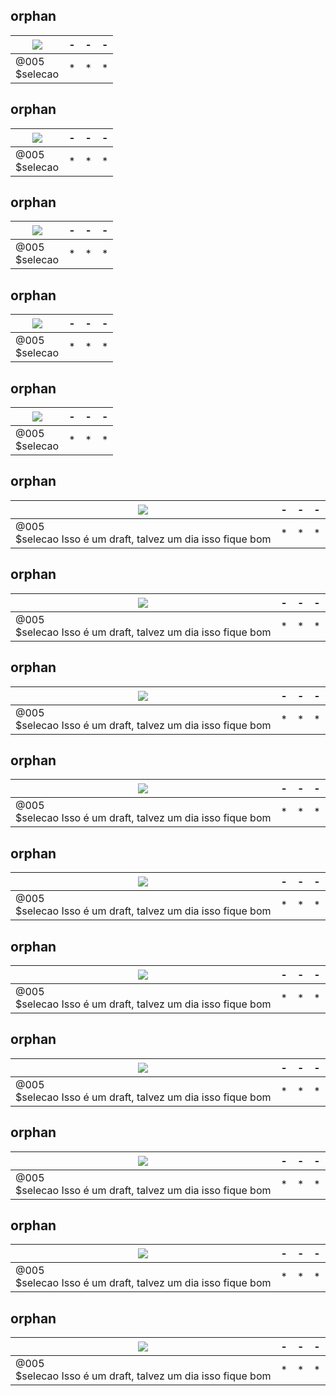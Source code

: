
## orphan

[![](https://placekitten.com/320/181)](drafts/005/Readme.md#selecao-empty)|-|-|-
-|-|-|-
@005<br>$selecao|*|*|*



## orphan

[![](https://placekitten.com/320/181)](drafts/005/Readme.md#selecao-empty)|-|-|-
-|-|-|-
@005<br>$selecao|*|*|*



## orphan

[![](https://placekitten.com/320/181)](drafts/005/Readme.md#selecao-empty)|-|-|-
-|-|-|-
@005<br>$selecao|*|*|*



## orphan

[![](https://placekitten.com/320/181)](drafts/005/Readme.md#selecao-empty)|-|-|-
-|-|-|-
@005<br>$selecao|*|*|*



## orphan

[![](https://placekitten.com/320/181)](drafts/005/Readme.md#selecao-empty)|-|-|-
-|-|-|-
@005<br>$selecao|*|*|*



## orphan

[![](https://placekitten.com/320/181)](drafts/005/Readme.md#selecao-isso-é-um-draft-talvez-um-dia-isso-fique-bom)|-|-|-
-|-|-|-
@005<br>$selecao Isso é um draft, talvez um dia isso fique bom|*|*|*



## __orphan__

[![](https://placekitten.com/320/181)](drafts/005/Readme.md#selecao-isso-é-um-draft-talvez-um-dia-isso-fique-bom)|-|-|-
-|-|-|-
@005<br>$selecao Isso é um draft, talvez um dia isso fique bom|*|*|*



## __orphan__

[![](https://placekitten.com/320/181)](drafts/005/Readme.md#selecao-isso-é-um-draft-talvez-um-dia-isso-fique-bom)|-|-|-
-|-|-|-
@005<br>$selecao Isso é um draft, talvez um dia isso fique bom|*|*|*



## __orphan__

[![](https://placekitten.com/320/181)](drafts/005/Readme.md#selecao-isso-é-um-draft-talvez-um-dia-isso-fique-bom)|-|-|-
-|-|-|-
@005<br>$selecao Isso é um draft, talvez um dia isso fique bom|*|*|*



## __orphan__

[![](https://placekitten.com/320/181)](drafts/005/Readme.md#selecao-isso-é-um-draft-talvez-um-dia-isso-fique-bom)|-|-|-
-|-|-|-
@005<br>$selecao Isso é um draft, talvez um dia isso fique bom|*|*|*



## __orphan__

[![](https://placekitten.com/320/181)](drafts/005/Readme.md#selecao-isso-é-um-draft-talvez-um-dia-isso-fique-bom)|-|-|-
-|-|-|-
@005<br>$selecao Isso é um draft, talvez um dia isso fique bom|*|*|*



## __orphan__

[![](https://placekitten.com/320/181)](drafts/005/Readme.md#selecao-isso-é-um-draft-talvez-um-dia-isso-fique-bom)|-|-|-
-|-|-|-
@005<br>$selecao Isso é um draft, talvez um dia isso fique bom|*|*|*



## __orphan__

[![](https://placekitten.com/320/181)](drafts/005/Readme.md#selecao-isso-é-um-draft-talvez-um-dia-isso-fique-bom)|-|-|-
-|-|-|-
@005<br>$selecao Isso é um draft, talvez um dia isso fique bom|*|*|*



## __orphan__

[![](https://placekitten.com/320/181)](drafts/005/Readme.md#selecao-isso-é-um-draft-talvez-um-dia-isso-fique-bom)|-|-|-
-|-|-|-
@005<br>$selecao Isso é um draft, talvez um dia isso fique bom|*|*|*



## __orphan__

[![](https://placekitten.com/320/181)](drafts/005/Readme.md#selecao-isso-é-um-draft-talvez-um-dia-isso-fique-bom)|-|-|-
-|-|-|-
@005<br>$selecao Isso é um draft, talvez um dia isso fique bom|*|*|*


